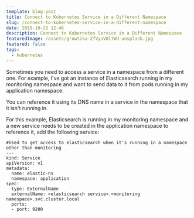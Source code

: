 ```yaml
---
template: blog-post
title: Connect to Kubernetes Service in a Different Namespace
slug: /connect-to-kubernetes-service-in-a-different-namespace
date: 2019-10-25 12:46
description: Connect to Kubernetes Service in a Different Namespace
featuredImage: /assets/growtika-ZfVyuV8l7WU-unsplash.jpg
featured: false
tags:
  - kubernetes
---
```


Sometimes you need to access a service in a namespace from a different one. For example, I've got an instance of Elasticsearch running in my monitoring namespace and want to send data to it from pods running in my application namespace.

<!--more-->

You can reference it using its DNS name in a service in the namespace that it isn't running in.

For this example, Elasticsearch is running in my monitoring namespace and a new service needs to be created in the application namespace to reference it, add the following service:

```
#Used to get access to elasticsearch when it's running in a namespace other than monitoring
---
kind: Service
apiVersion: v1
metadata:
  name: elastic-ns
  namespace: application
spec:
  type: ExternalName
  externalName: <elasticsearch service>.<monitoring namespace>.svc.cluster.local
  ports:
  - port: 9200
```
